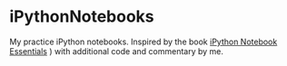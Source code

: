 # iPythonNotebooks
My practice iPython notebooks.  Inspired by the book [iPython Notebook Essentials](href="http://www.amazon.com/gp/product/1783988347/ref=as_li_tl?ie=UTF8&camp=1789&creative=390957&creativeASIN=1783988347&linkCode=as2&tag=mimib-20&linkId=RWGR24UY3CRAHRI2)
) with additional code and commentary by me.
